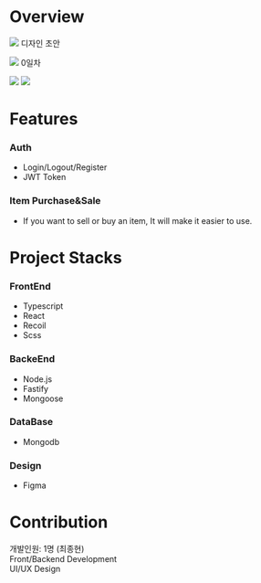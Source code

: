 # Overview

![](https://user-images.githubusercontent.com/16969364/119623236-ef7d0900-be42-11eb-87d9-a7cd4aa85ba5.png)
디자인 초안

![](https://user-images.githubusercontent.com/16969364/119623560-4387ed80-be43-11eb-90b9-7c5e5785472b.PNG)
0일차

![](https://user-images.githubusercontent.com/16969364/119771332-7e982880-bef8-11eb-8d26-7708d50883a1.png)
![](https://user-images.githubusercontent.com/16969364/119772487-337f1500-befa-11eb-8f55-630115836328.png)


# Features

### Auth
- Login/Logout/Register
- JWT Token

### Item Purchase&Sale
- If you want to sell or buy an item, It will make it easier to use.

# Project Stacks

### FrontEnd
- Typescript
- React
- Recoil
- Scss

### BackeEnd
- Node.js
- Fastify
- Mongoose

### DataBase
- Mongodb
 
### Design
- Figma

# Contribution

개발인원: 1명 (최종현)  
Front/Backend Development  
UI/UX Design


